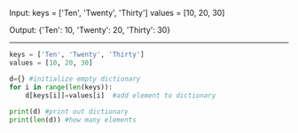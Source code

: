 Input:
keys = ['Ten', 'Twenty', 'Thirty']
values = [10, 20, 30]

Output:
{'Ten': 10, 'Twenty': 20, 'Thirty': 30}

---

```python
keys = ['Ten', 'Twenty', 'Thirty']
values = [10, 20, 30]

d={} #initialize empty dictionary
for i in range(len(keys)):
    d[keys[i]]=values[i]  #add element to dictionary  
    
print(d) #print out dictionary
print(len(d)) #how many elements
```
